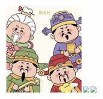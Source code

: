 <html>
  <head>
  </head>
  <body>
    <!--<h1>Hello</h1>-->
    <img src="assets/rich.jpg" width=200px>
    <img src="https://github-readme-stats.vercel.app/api?username=richardbrunei&show_icons=true&theme=merko">
    <img src="https://github-readme-stats.vercel.app/api/top-langs?username=richardbrunei&layout=compact&theme=merko">
    <!--
    **Richardbrunei/Richardbrunei** is a ✨ _special_ ✨ repository because its `README.md` (this file) appears on your GitHub profile.
    
    Here are some ideas to get you started:
    
    - 🔭 I’m currently working on ...
    - 🌱 I’m currently learning ...
    - 👯 I’m looking to collaborate on ...
    - 🤔 I’m looking for help with ...
    - 💬 Ask me about ...
    - 📫 How to reach me: ...
    - 😄 Pronouns: ...
    - ⚡ Fun fact: ...
    -->
  </body>
</html>
